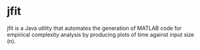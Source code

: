 # jfit
jfit is a Java utility that automates the generation of MATLAB code for empirical complexity analysis by producing plots of time against input size (n).
